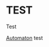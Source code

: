 # TEST 

Test

[Automaton](https://github.com/BurhanH/burhanh.github.io/blob/master/automaton.md "Automaton") test <br>
